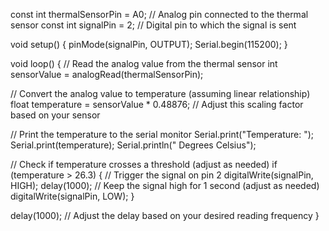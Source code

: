 const int thermalSensorPin = A0;  // Analog pin connected to the thermal sensor
const int signalPin = 2;        // Digital pin to which the signal is sent

void setup() {
  pinMode(signalPin, OUTPUT);
  Serial.begin(115200);
}

void loop() {
  // Read the analog value from the thermal sensor
  int sensorValue = analogRead(thermalSensorPin);

  // Convert the analog value to temperature (assuming linear relationship)
  float temperature = sensorValue * 0.48876;  // Adjust this scaling factor based on your sensor

  // Print the temperature to the serial monitor
  Serial.print("Temperature: ");
  Serial.print(temperature);
  Serial.println(" Degrees Celsius");

  // Check if temperature crosses a threshold (adjust as needed)
  if (temperature > 26.3) {
    // Trigger the signal on pin 2
    digitalWrite(signalPin, HIGH);
    delay(1000);  // Keep the signal high for 1 second (adjust as needed)
    digitalWrite(signalPin, LOW);
  }

  delay(1000);  // Adjust the delay based on your desired reading frequency
}
